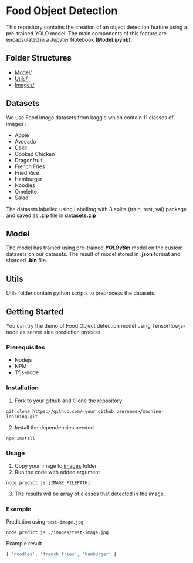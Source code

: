 # Food Object Detection

This repository contains the creation of an object detection feature using a pre-trained YOLO model. The main components of this feature are encapsulated in a Jupyter Notebook **(Model.ipynb)**.

## Folder Structures
- [Model/](./model/)
- [Utils/](./utils/)
- [Images/](./images/)

## Datasets
We use Food Image datasets from kaggle which contain 11 classes of images :
- Apple
- Avocado
- Cake
- Cooked Chicken
- Dragonfruit
- French Fries
- Fried Rice
- Hamburger
- Noodles
- Omelette
- Salad

The datasets labelled using LabelImg with 3 splits (train, test, val) package and saved as **.zip** file in **[datasets.zip](https://drive.google.com/file/d/186HlpFc60T0jWYrJPodAJNtYK6Hgr2tg/view?usp=sharing)**

## Model
The model has trained using pre-trained ***YOLOv8m*** model on the custom datasets on our datasets. The result of model stored in **.json** format and sharded **.bin** file.

## Utils
Utils folder contain python scripts to preprocess the datasets.


## Getting Started
You can try the demo of Food Object detection model using Tensorflowjs-node as server side prediction process.

### Prerequisites
- Nodejs
- NPM
- Tfjs-node

### Installation
1. Fork to your github and Clone the repository
``` 
git clone https://github.com/<your_github_username>/machine-learning.git
```
2. Install the dependencies needed
```
npm install
```

### Usage
1. Copy your image to [images](./images/) folder
2. Run the code with added argument
```
node predict.js [IMAGE_FILEPATH]
```
3. The results will be array of classes that detected in the image.

### Example
Prediction using ```test-image.jpg```
```
node predict.js ./images/test-image.jpg
```
Example result
```javascript
[ 'noodles', 'french fries', 'hamburger' ]
```
